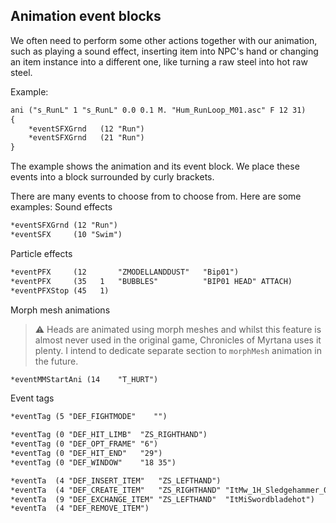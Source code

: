 ## Animation event blocks
We often need to perform some other actions together with our animation, such as playing a sound effect, inserting item into NPC's hand or changing an item instance into a different one, like turning a raw steel into hot raw steel.

Example:
```dae
ani ("s_RunL" 1 "s_RunL" 0.0 0.1 M. "Hum_RunLoop_M01.asc" F 12 31)
{
    *eventSFXGrnd	(12	"Run")
    *eventSFXGrnd	(21	"Run")
}
```

The example shows the animation and its event block. We place these events into a block surrounded by curly brackets.

There are many events to choose from to choose from. Here are some examples:
Sound effects
```dae
*eventSFXGrnd (12 "Run")
*eventSFX     (10 "Swim")
```
Particle effects
```dae
*eventPFX     (12       "ZMODELLANDDUST"   "Bip01")
*eventPFX     (35   1	"BUBBLES"          "BIP01 HEAD"	ATTACH)
*eventPFXStop (45   1)
```
Morph mesh animations
> ⚠ Heads are animated using morph meshes and whilst this feature is almost never used in the original game, Chronicles of Myrtana uses it plenty. I intend to dedicate separate section to `morphMesh` animation in the future.

```dae
*eventMMStartAni (14	"T_HURT")
```
Event tags
```dae
*eventTag (5 "DEF_FIGHTMODE"	"")

*eventTag (0 "DEF_HIT_LIMB"  "ZS_RIGHTHAND")
*eventTag (0 "DEF_OPT_FRAME" "6")
*eventTag (0 "DEF_HIT_END"   "29")
*eventTag (0 "DEF_WINDOW"    "18 35")

*eventTa  (4 "DEF_INSERT_ITEM"   "ZS_LEFTHAND")
*eventTa  (4 "DEF_CREATE_ITEM"   "ZS_RIGHTHAND" "ItMw_1H_Sledgehammer_01")
*eventTa  (9 "DEF_EXCHANGE_ITEM" "ZS_LEFTHAND"  "ItMiSwordbladehot")
*eventTa  (4 "DEF_REMOVE_ITEM")
```

